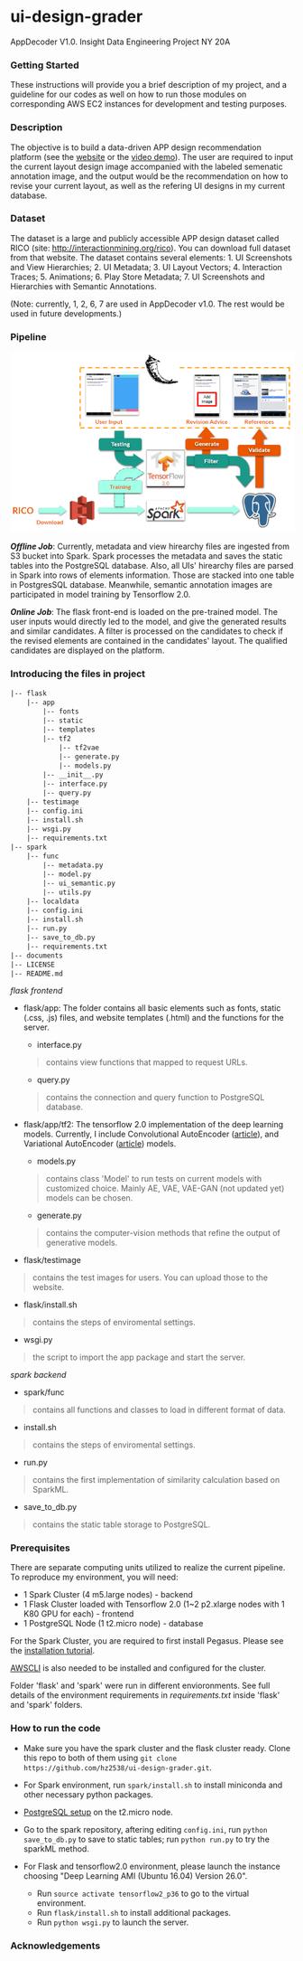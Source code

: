 # ui-design-grader
AppDecoder V1.0. Insight Data Engineering Project NY 20A

### Getting Started
These instructions will provide you a brief description of my project, and a guideline for our codes as well on how to run those modules on corresponding AWS EC2 instances for development and testing purposes.

### Description 
The objective is to build a data-driven APP design recommendation platform (see the [website](http://www.dataengineer.site/) or the [video demo](https://youtu.be/SUgCPqrCQWE)). The user are required to input the current layout design image accompanied with the labeled semenatic annotation image, and the output would be the recommendation on how to revise your current layout, as well as the refering UI designs in my current database.

### Dataset
The dataset is a large and publicly accessible APP design dataset called RICO (site: http://interactionmining.org/rico). You can download full dataset from that website. The dataset contains several elements: 1. UI Screenshots and View Hierarchies; 2. UI Metadata; 3. UI Layout Vectors; 4. Interaction Traces; 5. Animations; 6. Play Store Metadata; 7. UI Screenshots and Hierarchies with Semantic Annotations. 

(Note: currently, 1, 2, 6, 7 are used in AppDecoder v1.0. The rest would be used in future developments.)

### Pipeline

![pipeline](./documents/pipeline.png)

***Offline Job***: Currently, metadata and view hirearchy files are ingested from S3 bucket into Spark. Spark processes the metadata and saves the static tables into the PostgreSQL database. Also, all UIs' hirearchy files are parsed in Spark into rows of elements information. Those are stacked into one table in PostgresSQL database. Meanwhile, semantic annotation images are participated in model training by Tensorflow 2.0.

***Online Job***: The flask front-end is loaded on the pre-trained model. The user inputs would directly led to the model, and give the generated results and similar candidates. A filter is processed on the candidates to check if the revised elements are contained in the candidates' layout. The qualified candidates are displayed on the platform.

### Introducing the files in project

    |-- flask
        |-- app
            |-- fonts
            |-- static
            |-- templates
            |-- tf2
                |-- tf2vae
                |-- generate.py
                |-- models.py
            |-- __init__.py
            |-- interface.py
            |-- query.py
        |-- testimage
        |-- config.ini
        |-- install.sh
        |-- wsgi.py
        |-- requirements.txt
    |-- spark
        |-- func
            |-- metadata.py
            |-- model.py
            |-- ui_semantic.py
            |-- utils.py
        |-- localdata
        |-- config.ini
        |-- install.sh
        |-- run.py
        |-- save_to_db.py
        |-- requirements.txt
    |-- documents
    |-- LICENSE
    |-- README.md

        
            
*flask frontend*

* flask/app: The folder contains all basic elements such as fonts, static (.css, .js) files, and website templates (.html) and the functions for the server.
    * interface.py
    >contains view functions that mapped to request URLs.
    * query.py
    >contains the connection and query function to PostgreSQL database.  

* flask/app/tf2: The tensorflow 2.0 implementation of the deep learning models. Currently, I include Convolutional AutoEncoder ([article](http://users.cecs.anu.edu.au/~Tom.Gedeon/conf/ABCs2018/paper/ABCs2018_paper_58.pdf)), and Variational AutoEncoder ([article](https://arxiv.org/abs/1312.6114)) models.
    * models.py
    >contains class 'Model' to run tests on current models with customized choice. Mainly AE, VAE, VAE-GAN (not updated yet) models can be chosen.
    * generate.py
    >contains the computer-vision methods that refine the output of generative models. 

* flask/testimage
>contains the test images for users. You can upload those to the website.

* flask/install.sh
>contains the steps of enviromental settings.

* wsgi.py
>the script to import the app package and start the server.

*spark backend*

* spark/func
>contains all functions and classes to load in different format of data.

* install.sh
>contains the steps of enviromental settings.

* run.py
>contains the first implementation of similarity calculation based on SparkML.

* save_to_db.py
>contains the static table storage to PostgreSQL.


### Prerequisites
There are separate computing units utilized to realize the current pipeline. To reproduce my environment, you will need:
* 1 Spark Cluster (4 m5.large nodes) - backend
* 1 Flask Cluster loaded with Tensorflow 2.0 (1~2 p2.xlarge nodes with 1 K80 GPU for each) - frontend
* 1 PostgreSQL Node (1 t2.micro node) - database

For the Spark Cluster, you are required to first install Pegasus. Please see the [installation tutorial](https://github.com/InsightDataScience/pegasus).

[AWSCLI](https://aws.amazon.com/cli/?nc1=h_ls) is also needed to be installed and configured for the cluster. 

Folder 'flask' and 'spark' were run in different envioronments. See full details of the environment requirements in *requirements.txt* inside 'flask' and 'spark' folders.



### How to run the code 

* Make sure you have the spark cluster and the flask cluster ready. Clone this repo to both of them using `git clone https://github.com/hz2538/ui-design-grader.git`.

* For Spark environment, run `spark/install.sh` to install miniconda and other necessary python packages.

* [PostgreSQL setup](https://blog.insightdatascience.com/simply-install-postgresql-58c1e4ebf252) on the t2.micro node.

* Go to the spark repository, aftering editing `config.ini`, run `python save_to_db.py` to save to static tables; run `python run.py` to try the sparkML method.

* For Flask and tensorflow2.0 environment, please launch the instance choosing "Deep Learning AMI (Ubuntu 16.04) Version 26.0". 
    * Run `source activate tensorflow2_p36` to go to the virtual environment. 
    * Run `flask/install.sh` to install additional packages.
    * Run `python wsgi.py` to launch the server.

### Acknowledgements

